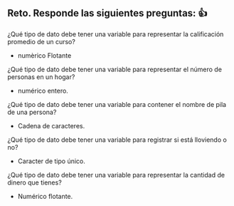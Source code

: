 ## Reto. Responde las siguientes preguntas: 👍
¿Qué tipo de dato debe tener una variable para representar la calificación promedio de un
curso?

- numèrico Flotante


¿Qué tipo de dato debe tener una variable para representar el número de personas en un
hogar?

- numérico entero.

¿Qué tipo de dato debe tener una variable para contener el nombre de pila de una persona?

- Cadena de caracteres.

¿Qué tipo de dato debe tener una variable para registrar si está lloviendo o no?

- Caracter de tipo único.

¿Qué tipo de dato debe tener una variable para representar la cantidad de dinero que
tienes?

- Numérico flotante.
